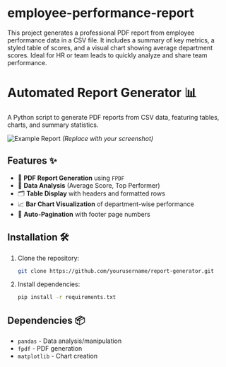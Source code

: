 # employee-performance-report
This project generates a professional PDF report from employee performance data in a CSV file. It includes a summary of key metrics, a styled table of scores, and a visual chart showing average department scores. Ideal for HR or team leads to quickly analyze and share team performance.
# Automated Report Generator 📊

A Python script to generate PDF reports from CSV data, featuring tables, charts, and summary statistics.

![Example Report](Screenshot_2025-05-04_174959.png)  *(Replace with your screenshot)*

## Features ✨
- 📄 **PDF Report Generation** using `FPDF`
- 🔢 **Data Analysis** (Average Score, Top Performer)
- 🗂️ **Table Display** with headers and formatted rows
- 📈 **Bar Chart Visualization** of department-wise performance
- 📑 **Auto-Pagination** with footer page numbers

## Installation 🛠️
1. Clone the repository:
   ```bash
   git clone https://github.com/yourusername/report-generator.git
   ```
2. Install dependencies:
   ```bash
   pip install -r requirements.txt
   ```

## Dependencies 📦
- `pandas` - Data analysis/manipulation
- `fpdf` - PDF generation
- `matplotlib` - Chart creation   
